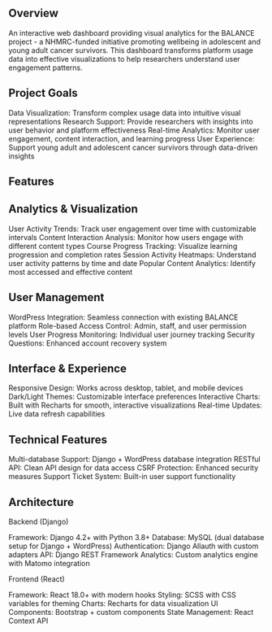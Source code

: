 ## Overview
An interactive web dashboard providing visual analytics for the BALANCE project - a NHMRC-funded initiative promoting wellbeing in adolescent and young adult cancer survivors. This dashboard transforms platform usage data into effective visualizations to help researchers understand user engagement patterns.
## Project Goals

Data Visualization: Transform complex usage data into intuitive visual representations
Research Support: Provide researchers with insights into user behavior and platform effectiveness
Real-time Analytics: Monitor user engagement, content interaction, and learning progress
User Experience: Support young adult and adolescent cancer survivors through data-driven insights

## Features
## Analytics & Visualization

User Activity Trends: Track user engagement over time with customizable intervals
Content Interaction Analysis: Monitor how users engage with different content types
Course Progress Tracking: Visualize learning progression and completion rates
Session Activity Heatmaps: Understand user activity patterns by time and date
Popular Content Analytics: Identify most accessed and effective content

## User Management

WordPress Integration: Seamless connection with existing BALANCE platform
Role-based Access Control: Admin, staff, and user permission levels
User Progress Monitoring: Individual user journey tracking
Security Questions: Enhanced account recovery system

## Interface & Experience

Responsive Design: Works across desktop, tablet, and mobile devices
Dark/Light Themes: Customizable interface preferences
Interactive Charts: Built with Recharts for smooth, interactive visualizations
Real-time Updates: Live data refresh capabilities

## Technical Features

Multi-database Support: Django + WordPress database integration
RESTful API: Clean API design for data access
CSRF Protection: Enhanced security measures
Support Ticket System: Built-in user support functionality

## Architecture
Backend (Django)

Framework: Django 4.2+ with Python 3.8+
Database: MySQL (dual database setup for Django + WordPress)
Authentication: Django Allauth with custom adapters
API: Django REST Framework
Analytics: Custom analytics engine with Matomo integration

Frontend (React)

Framework: React 18.0+ with modern hooks
Styling: SCSS with CSS variables for theming
Charts: Recharts for data visualization
UI Components: Bootstrap + custom components
State Management: React Context API
